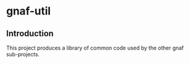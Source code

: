 # gnaf-util

## Introduction

This project produces a library of common code used by the other gnaf sub-projects.

